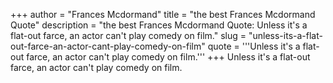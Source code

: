 +++
author = "Frances Mcdormand"
title = "the best Frances Mcdormand Quote"
description = "the best Frances Mcdormand Quote: Unless it's a flat-out farce, an actor can't play comedy on film."
slug = "unless-its-a-flat-out-farce-an-actor-cant-play-comedy-on-film"
quote = '''Unless it's a flat-out farce, an actor can't play comedy on film.'''
+++
Unless it's a flat-out farce, an actor can't play comedy on film.
